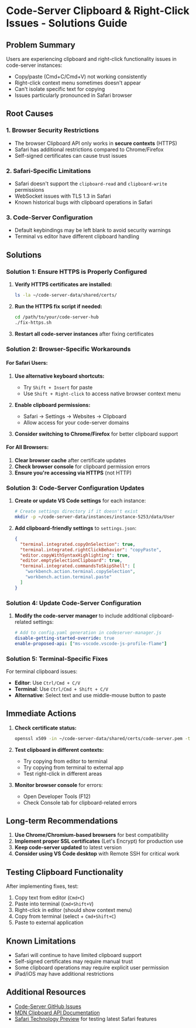 # Code-Server Clipboard & Right-Click Issues - Solutions Guide

## Problem Summary
Users are experiencing clipboard and right-click functionality issues in code-server instances:
- Copy/paste (Cmd+C/Cmd+V) not working consistently
- Right-click context menu sometimes doesn't appear
- Can't isolate specific text for copying
- Issues particularly pronounced in Safari browser

## Root Causes

### 1. Browser Security Restrictions
- The browser Clipboard API only works in **secure contexts** (HTTPS)
- Safari has additional restrictions compared to Chrome/Firefox
- Self-signed certificates can cause trust issues

### 2. Safari-Specific Limitations
- Safari doesn't support the `clipboard-read` and `clipboard-write` permissions
- WebSocket issues with TLS 1.3 in Safari
- Known historical bugs with clipboard operations in Safari

### 3. Code-Server Configuration
- Default keybindings may be left blank to avoid security warnings
- Terminal vs editor have different clipboard handling

## Solutions

### Solution 1: Ensure HTTPS is Properly Configured

1. **Verify HTTPS certificates are installed:**
   ```bash
   ls -la ~/code-server-data/shared/certs/
   ```

2. **Run the HTTPS fix script if needed:**
   ```bash
   cd /path/to/your/code-server-hub
   ./fix-https.sh
   ```

3. **Restart all code-server instances** after fixing certificates

### Solution 2: Browser-Specific Workarounds

#### For Safari Users:
1. **Use alternative keyboard shortcuts:**
   - Try `Shift + Insert` for paste
   - Use `Shift + Right-click` to access native browser context menu
   
2. **Enable clipboard permissions:**
   - Safari → Settings → Websites → Clipboard
   - Allow access for your code-server domains

3. **Consider switching to Chrome/Firefox** for better clipboard support

#### For All Browsers:
1. **Clear browser cache** after certificate updates
2. **Check browser console** for clipboard permission errors
3. **Ensure you're accessing via HTTPS** (not HTTP)

### Solution 3: Code-Server Configuration Updates

1. **Create or update VS Code settings** for each instance:

   ```bash
   # Create settings directory if it doesn't exist
   mkdir -p ~/code-server-data/instances/instance-5253/data/User
   ```

2. **Add clipboard-friendly settings** to `settings.json`:

   ```json
   {
     "terminal.integrated.copyOnSelection": true,
     "terminal.integrated.rightClickBehavior": "copyPaste",
     "editor.copyWithSyntaxHighlighting": true,
     "editor.emptySelectionClipboard": true,
     "terminal.integrated.commandsToSkipShell": [
       "workbench.action.terminal.copySelection",
       "workbench.action.terminal.paste"
     ]
   }
   ```

### Solution 4: Update Code-Server Configuration

1. **Modify the code-server manager** to include additional clipboard-related settings:

   ```yaml
   # Add to config.yaml generation in codeserver-manager.js
   disable-getting-started-override: true
   enable-proposed-api: ["ms-vscode.vscode-js-profile-flame"]
   ```

### Solution 5: Terminal-Specific Fixes

For terminal clipboard issues:
- **Editor**: Use `Ctrl/Cmd + C/V`
- **Terminal**: Use `Ctrl/Cmd + Shift + C/V`
- **Alternative**: Select text and use middle-mouse button to paste

## Immediate Actions

1. **Check certificate status:**
   ```bash
   openssl x509 -in ~/code-server-data/shared/certs/code-server.pem -text -noout | grep "Subject:"
   ```

2. **Test clipboard in different contexts:**
   - Try copying from editor to terminal
   - Try copying from terminal to external app
   - Test right-click in different areas

3. **Monitor browser console** for errors:
   - Open Developer Tools (F12)
   - Check Console tab for clipboard-related errors

## Long-term Recommendations

1. **Use Chrome/Chromium-based browsers** for best compatibility
2. **Implement proper SSL certificates** (Let's Encrypt) for production use
3. **Keep code-server updated** to latest version
4. **Consider using VS Code desktop** with Remote SSH for critical work

## Testing Clipboard Functionality

After implementing fixes, test:
1. Copy text from editor (`Cmd+C`)
2. Paste into terminal (`Cmd+Shift+V`)
3. Right-click in editor (should show context menu)
4. Copy from terminal (select + `Cmd+Shift+C`)
5. Paste to external application

## Known Limitations

- Safari will continue to have limited clipboard support
- Self-signed certificates may require manual trust
- Some clipboard operations may require explicit user permission
- iPad/iOS may have additional restrictions

## Additional Resources

- [Code-Server GitHub Issues](https://github.com/coder/code-server/issues)
- [MDN Clipboard API Documentation](https://developer.mozilla.org/en-US/docs/Web/API/Clipboard_API)
- [Safari Technology Preview](https://developer.apple.com/safari/technology-preview/) for testing latest Safari features